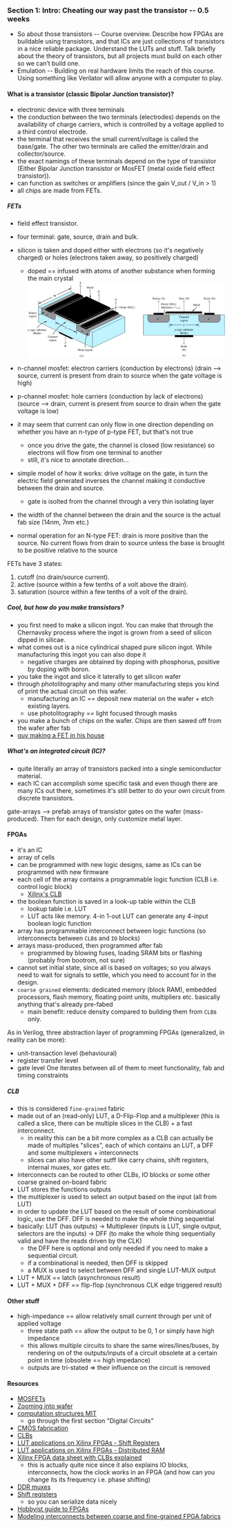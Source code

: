### Section 1: Intro: Cheating our way past the transistor -- 0.5 weeks
- So about those transistors -- Course overview. Describe how FPGAs are buildable using transistors, and that ICs are just collections of transistors in a nice reliable package. Understand the LUTs and stuff. Talk briefly about the theory of transistors, but all projects must build on each other so we can’t build one.
- Emulation -- Building on real hardware limits the reach of this course. Using something like Verilator will allow anyone with a computer to play.

#### What is a transistor (classic Bipolar Junction transistor)?
- electronic device with three terminals
- the conduction between the two terminals (electrodes) depends on the availability of charge carriers, which is controlled by a voltage applied to a third control electrode. 
- the terminal that receives the small current/voltage is called the base/gate. The other two terminals are called the emitter/drain and collector/source.
- the exact namings of these terminals depend on the type of transistor (Either Bipolar Junction transistor or MosFET (metal oxide field effect transistor)).
- can function as switches or amplifiers (since the gain V_out / V_in > 1)
- all chips are made from FETs.

##### FETs
- field effect transistor.
- four terminal: gate, source, drain and bulk.
- silicon is taken and doped either with electrons (so it's negatively charged) or holes (electrons taken away, so positively charged)
    - doped == infused with atoms of another substance when forming the main crystal
![transistor cross-section](transistor.png "transistor cross-section")
- n-channel mosfet: electron carriers (conduction by electrons) (drain --> source, current is present from drain to source when the gate voltage is high)
- p-channel mosfet: hole carriers (conduction by lack of electrons) (source --> drain, current is present from source to drain when the gate voltage is low)
- it may seem that current can only flow in one direction depending on whether you have an n-type of p-type FET, but that's not true
    - once you drive the gate, the channel is closed (low resistance) so electrons will flow from one terminal to another
    - still, it's nice to annotate direction...
- simple model of how it works: drive voltage on the gate, in turn the electric field generated inverses the channel making it conductive between the drain and source.
    - gate is isolted from the channel through a very thin isolating layer
- the width of the channel between the drain and the source is the actual fab size (14nm, 7nm etc.)

- normal operation for an N-type FET: drain is more positive than the source. No current flows from drain to source unless the base is brought to be positive relative to the source

FETs have 3 states:
1. cutoff (no drain/source current).
2. active (source within a few tenths of a volt above the drain).
3. saturation (source within a few tenths of a volt of the drain).

##### Cool, but how do you make transistors?
- you first need to make a silicon ingot. You can make that through the Chernavsky process where the ingot is grown from a seed of silicon dipped in silicae.
- what comes out is a nice cylindrical shaped pure silicon ingot. While manufacturing this ingot you can also dope it
    - negative charges are obtained by doping with phosphorus, positive by doping with boron.
- you take the ingot and slice it laterally to get silicon wafer
- through photolitography and many other manufacturing steps you kind of print the actual circuit on this wafer.
    - manufacturing an IC == deposit new material on the wafer + etch existing layers.
    - use photolitography == light focused through masks
- you make a bunch of chips on the wafer. Chips are then sawed off from the wafer after fab
- [guy making a FET in his house](https://www.youtube.com/watch?v=s1MCi7FliVY)

##### What's an integrated circuit (IC)?
- quite literally an array of transistors packed into a single semiconductor material.
- each IC can accomplish some specific task and even though there are many ICs out there, sometimes it's still better to do your own circuit from discrete transistors.

gate-arrays --> prefab arrays of transistor gates on the wafer (mass-produced). Then for each design, only customize metal layer.

#### FPGAs
- it's an IC
- array of cells
- can be programmed with new logic designs, same as ICs can be programmed with new firmware
- each cell of the array contains a programmable logic function (CLB i.e. control logic block)
    - [Xilinx's CLB](https://ocw.mit.edu/courses/electrical-engineering-and-computer-science/6-884-complex-digital-systems-spring-2005/lecture-notes/l01_intro.pdf)
- the boolean function is saved in a look-up table within the CLB
    - lookup table i.e. LUT
    - LUT acts like memory. 4-in 1-out LUT can generate any 4-input boolean logic function
- array has programmable interconnect between logic functions (so interconnects between `CLB`s and `IO` blocks)
- arrays mass-produced, then programmed after fab
    - programmed by blowing fuses, loading SRAM bits or flashing (probably from bootrom, not sure)
- cannot set initial state, since all is based on voltages; so you always need to wait for signals to settle, which you need to account for in the design.
- `coarse grained` elements: dedicated memory (block RAM), embedded processors, flash memory, floating point units, multipliers etc. basically anything that's already pre-fabed
    - main benefit: reduce density compared to building them from `CLB`s only.

As in Verilog, three abstraction layer of programming FPGAs (generalized, in reality can be more):
- unit-transaction level (behavioural)
- register transfer level
- gate level
One iterates between all of them to meet functionality, fab and timing constraints

##### CLB
- this is considered `fine-grained` fabric
- made out of an (read-only) LUT, a D-Flip-Flop and a multiplexer (this is called a slice, there can be multiple slices in the CLB) + a fast interconnect.
    - in reality this can be a bit more complex as a CLB can actually be made of multiples "slices", each of which contains an LUT, a DFF and some multiplexers + interconnects
    - slices can also have other sutff like carry chains, shift registers, internal muxes, xor gates etc.
- interconnects can be routed to other CLBs, IO blocks or some other coarse grained on-board fabric
- LUT stores the functions outputs
- the multiplexer is used to select an output based on the input (all from LUT)
- in order to update the LUT based on the result of some combinational logic, use the DFF. DFF is needed to make the whole thing sequential
- basically: LUT (has outputs) -> Multiplexer (inputs is LUT, single output, selectors are the inputs) -> DFF (to make the whole thing sequentially valid and have the reads driven by the CLK)
    - the DFF here is optional and only needed if you need to make a sequential circuit.
    - if a combinational is needed, then DFF is skipped
    - a MUX is used to select between DFF and single LUT-MUX output
- LUT + MUX == latch (asynchronous result)
- LUT + MUX + DFF == flip-flop (synchronous CLK edge triggered result)

#### Other stuff
- high-impedance == allow relatively small current through per unit of applied voltage
    - three state path == allow the output to be 0, 1 or simply have high impedance
    - this allows multiple circuits to share the same wires/lines/buses, by rendering on of the outputs/inputs of a circuit obsolete at a certain point in time (obsolete == high impedance)
    - outputs are tri-stated => their influence on the circuit is removed

#### Resources
- [MOSFETs](https://www.youtube.com/watch?v=ymFfw_MGceI)
- [Zooming into wafer](https://www.youtube.com/watch?v=Fxv3JoS1uY8)
- [computation structures MIT](https://computationstructures.org/index.html)
    - go through the first section "Digital Circuits"
- [CMOS fabrication](https://ocw.mit.edu/courses/electrical-engineering-and-computer-science/6-884-complex-digital-systems-spring-2005/lecture-notes/l03_cmos_gates.pdf)
- [CLBs](https://www.youtube.com/watch?v=9tcy40wPfCI)
- [LUT applications on Xilinx FPGAs - Shift Registers](https://www.xilinx.com/support/documentation/application_notes/xapp465.pdf)
- [LUT applications on Xilinx FPGAs - Distributed RAM](https://www.xilinx.com/support/documentation/application_notes/xapp464.pdf)
- [Xilinx FPGA data sheet with CLBs explained](https://www.xilinx.com/support/documentation/data_sheets/ds099.pdf)
    - this is actually quite nice since it also explains IO blocks, interconnects, how the clock works in an FPGA (and how can you change its its frequency i.e. phase shifting)
- [DDR muxes](http://spadic.uni-hd.de/publications/talks/2016/2016-09-28_ddrmux.pdf)
- [Shift registers](https://en.wikipedia.org/wiki/Shift_register)
    - so you can serialize data nicely
- [Hobbyist guide to FPGAs](https://hackaday.io/project/27550-the-hobbyists-guide-to-fpgas)
- [Modeling interconnects between coarse and fine-grained FPGA fabrics](http://downloads.hindawi.com/journals/ijrc/2008/736203.pdf)
